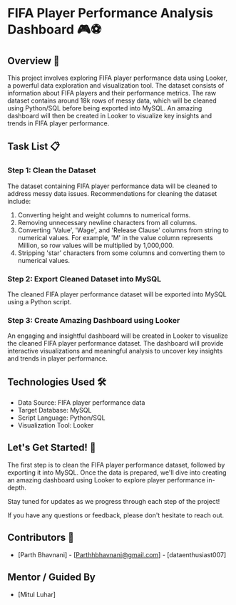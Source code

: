 # FIFA Player Performance Analysis Dashboard 🎮⚽

## Overview 🌟

This project involves exploring FIFA player performance data using Looker, a powerful data exploration and visualization tool. The dataset consists of information about FIFA players and their performance metrics. The raw dataset contains around 18k rows of messy data, which will be cleaned using Python/SQL before being exported into MySQL. An amazing dashboard will then be created in Looker to visualize key insights and trends in FIFA player performance.

## Task List 📋

### Step 1: Clean the Dataset
The dataset containing FIFA player performance data will be cleaned to address messy data issues. Recommendations for cleaning the dataset include:
1. Converting height and weight columns to numerical forms.
2. Removing unnecessary newline characters from all columns.
3. Converting 'Value', 'Wage', and 'Release Clause' columns from string to numerical values. For example, 'M' in the value column represents Million, so row values will be multiplied by 1,000,000.
4. Stripping 'star' characters from some columns and converting them to numerical values.

### Step 2: Export Cleaned Dataset into MySQL
The cleaned FIFA player performance dataset will be exported into MySQL using a Python script.

### Step 3: Create Amazing Dashboard using Looker
An engaging and insightful dashboard will be created in Looker to visualize the cleaned FIFA player performance dataset. The dashboard will provide interactive visualizations and meaningful analysis to uncover key insights and trends in player performance.

## Technologies Used 🛠️

- Data Source: FIFA player performance data
- Target Database: MySQL
- Script Language: Python/SQL
- Visualization Tool: Looker

## Let's Get Started! 🚀

The first step is to clean the FIFA player performance dataset, followed by exporting it into MySQL. Once the data is prepared, we'll dive into creating an amazing dashboard using Looker to explore player performance in-depth.

Stay tuned for updates as we progress through each step of the project!

If you have any questions or feedback, please don't hesitate to reach out.

## Contributors 👥

- [Parth Bhavnani] - [Parthhbhavnani@gmail.com] - [dataenthusiast007]

## Mentor / Guided By

- [Mitul Luhar]